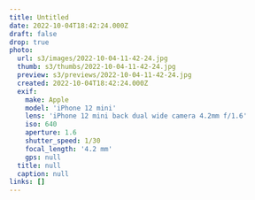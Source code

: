 ```yaml
---
title: Untitled
date: 2022-10-04T18:42:24.000Z
draft: false
drop: true
photo:
  url: s3/images/2022-10-04-11-42-24.jpg
  thumb: s3/thumbs/2022-10-04-11-42-24.jpg
  preview: s3/previews/2022-10-04-11-42-24.jpg
  created: 2022-10-04T18:42:24.000Z
  exif:
    make: Apple
    model: 'iPhone 12 mini'
    lens: 'iPhone 12 mini back dual wide camera 4.2mm f/1.6'
    iso: 640
    aperture: 1.6
    shutter_speed: 1/30
    focal_length: '4.2 mm'
    gps: null
  title: null
  caption: null
links: []
---
```

